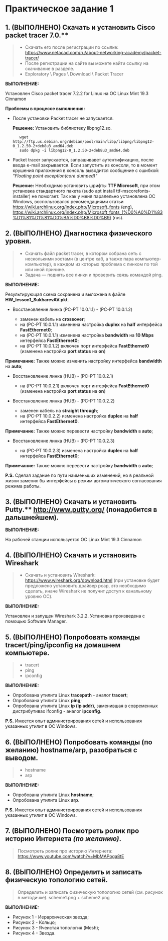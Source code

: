 # Практическое задание 1

## 1. (ВЫПОЛНЕНО) Скачать и установить Сisco packet tracer 7.0.**

> * Скачать его после регистрации по ссылке: <https://www.netacad.com/ru/about-networking-academy/packet-tracer/>
> * После регистрации на сайте вы можете найти ссылку на скачивание в разделе.
> * Exploratory \ Pages \ Download \ Packet Tracer

**ВЫПОЛНЕНИЕ:**

Установлен Cisco packet tracer 7.2.2 for Linux на ОС Linux Mint 19.3 Cinnamon

   **Проблемы в процессе выполнения:**
   * После установки Packet tracer не запускается.
            
     **Решение:** Установить библиотеку libpng12.so.
        
            wget http://ftp.us.debian.org/debian/pool/main/libp/libpng/libpng12-0_1.2.50-2+deb8u3_amd64.deb
            sudo dpkg -i libpng12-0_1.2.50-2+deb8u3_amd64.deb
                
   * Packet tracer запускается, запрашивавет аутентификацию, после ввода e-mail закрывается. Если запустить из консоли, то в момент крушения приложения в консоль выводится сообщение с ошибкой: *"Floating point exception(core dumped)"*
            
     **Решение:** Необходимо установить шрифты **TTF Microsoft**, при этом установка стандартного пакета (sudo apt install ttf-mscorefonts-installer) не помогает. Так как у меня паралельно установлена ОС Windows, воспользовался рекомендациями статьи <https://wiki.archlinux.org/index.php/Microsoft_fonts> (eng), <https://wiki.archlinux.org/index.php/Microsoft_fonts_(%D0%A0%D1%83%D1%81%D1%81%D0%BA%D0%B8%D0%B9)> (rus).
                
## 2. (ВЫПОЛНЕНО) Диагностика физического уровня.
> * Скачать файл packet tracer, в котором собрана сеть с несколькими хостами (в центре хаб, а также пара компьютер-компьютер), в каждом из которых проблема с линком по той или иной причине. 
> * Задача ― поднять все линки и проверить связь командой ping.

**ВЫПОЛНЕНИЕ:**

Результирующая схема сохранена и выложена в файле **HW_lesson1_SukharevAV.pkt**.

* Восстановление линка (PC-PT 10.0.1.1) - (PC-PT 10.0.1.2)

    - заменен кабель на **crossover**;
    - на (PC-PT 10.0.1.1) изменена настройка **duplex** на **half** интерфейса **FastEthernet0**;
    - на (PC-PT 10.0.1.1) изменена настройка **bandwidth** на **10 Mbps** интерфейса **FastEthernet0**; 
    - на (PC-PT 10.0.1.2) включен порт интерфейса **FastEthernet0** (изменена настройка **port status** на **on**)

**Примечание:** Также можно изменить настройку интерфейса **bandwidth** на **auto**;

* Восстановление линка (HUB) - (PC-PT 10.0.2.1)

    - на (PC-PT 10.0.2.1) включен порт интерфейса **FastEthernet0** (изменена настройка **port status** на **on**)

* Восстановление линка (HUB) - (PC-PT 10.0.2.2)

    - заменен кабель на **straight through**;
    - на (PC-PT 10.0.2.2) изменена настройка **duplex** на **half** интерфейса **FastEthernet0**.
  
**Примечание:** Также можно перевести настройку **bandwidth** в **auto**;

* Восстановление линка (HUB) - (PC-PT 10.0.2.3)

    - на (PC-PT 10.0.2.3) изменена настройка **duplex** на **half** интерфейса **FastEthernet0**;
        
**Примечание:** Также можно перевести настройку **bandwidth** в **auto**;

**P.S.** Сделал задание по пути наименьших изменений, но в реальной жизни заменил бы интерфейсы в режим автоматического согласования режима работы.

## 3. (ВЫПОЛНЕНО) Скачать и установить Putty.** <http://www.putty.org/> (понадобится в дальшнейшем).

**ВЫПОЛНЕНИЕ:**

На рабочей станции используется ОС Linux Mint 19.3 Cinnamon

## 4. (ВЫПОЛНЕНО) Скачать и установить Wireshark

> * Скачать и установить Wireshark: <https://www.wireshark.org/download.html> (при установке будет предложено установить драйвер pcap, это необходимо сделать, иначе Wireshark не получит доступ к канальному уровню ОС).

**ВЫПОЛНЕНИЕ:**

Установлен и запущен Wireshark 3.2.2. Установка произведена с помощью Software Manager.

## 5. (ВЫПОЛНЕНО) Попробовать команды tracert/ping/ipconfig на домашнем компьютере.

> * tracert
> * ping
> * ipconfig

**ВЫПОЛНЕНИЕ:**

* Опробована утилита Linux **tracepath** - аналог **tracert**;
* Опробована утилита Linux **ping**;
* Опробована утилита Linux **ip (ip addr)**, заменившая в современных дистрибутивах ifconfig - аналог **ipconfig**.

**P.S.** Имеется опыт администрирования сетей и использования указанных утилит в ОС Windows. 

## 6. (ВЫПОЛНЕНО) Попробовать команды (по желанию) hostname/arp, разобраться с выводом.

> * hostname
> * arp

**ВЫПОЛНЕНИЕ:**

* Опробована утилита Linux **hostname**;
* Опробована утилита Linux **arp**.

**P.S.** Имеется опыт администрирования сетей и использования указанных утилит в ОС Windows. 

## 7. (ВЫПОЛНЕНО) Посмотреть ролик про историю Интернета *(по желанию)*. 

> Посмотреть ролик про историю Интернета: <https://www.youtube.com/watch?v=MbMAPoga8tE>

## 8. (ВЫПОЛНЕНО) Определить и записать физическую топологию сетей.

> Определить и записать физическую топологию сетей (см. рисунок в методичке).
> scheme1.png + scheme2.png

**ВЫПОЛНЕНИЕ:**

* Рисунок 1 - Иерархическая звезда;
* Рисунок 2 - Кольцо;
* Рисунок 3 - Ячеистая топология (Mesh);
* Рисунок 4 - Звезда.